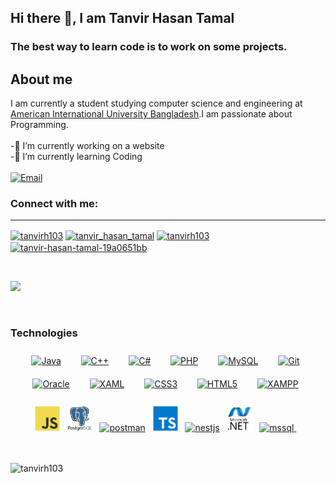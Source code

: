 <h2>Hi there 👋, I am Tanvir Hasan Tamal</h2>
<h3>The best way to learn code is to work on some projects.</h3>
<h2>About me</h2>
I am currently a student studying computer science and engineering at <a href="https://www.aiub.edu/">American International University Bangladesh</a>.I am passionate about Programming.<br><br>
-🔭 I’m currently working on a website<br>
-🌱 I’m currently learning Coding<br><br>
<a href="mailto:tanvirh103@gmail.com"><img alt="Email" src="https://img.shields.io/badge/Gmail-tanvirh103@gmail.com-red?style=flat&logo=gmail"></a>


<h3 align="left">Connect with me:</h3>
<hr align="left">
<p align="left">
<a href="https://fb.com/tanvirh103" target="blank"><img align="center" src="https://raw.githubusercontent.com/rahuldkjain/github-profile-readme-generator/master/src/images/icons/Social/facebook.svg" alt="tanvirh103" height="30" width="40" /></a>
<a href="https://instagram.com/tanvir_hasan_tamal" target="blank"><img align="center" src="https://raw.githubusercontent.com/rahuldkjain/github-profile-readme-generator/master/src/images/icons/Social/instagram.svg" alt="tanvir_hasan_tamal" height="30" width="40" /></a>
<a href="https://twitter.com/tanvirh103" target="blank"><img align="center" src="https://raw.githubusercontent.com/rahuldkjain/github-profile-readme-generator/master/src/images/icons/Social/twitter.svg" alt="tanvirh103" height="30" width="40" /></a>
<a href="https://linkedin.com/in/tanvir-hasan-tamal-19a0651bb" target="blank"><img align="center" src="https://raw.githubusercontent.com/rahuldkjain/github-profile-readme-generator/master/src/images/icons/Social/linked-in-alt.svg" alt="tanvir-hasan-tamal-19a0651bb" height="30" width="40" /></a>
</p>
<br>
<p align="left"><img src="https://github-readme-stats.vercel.app/api/top-langs/?username=tanvirh103&layout=compact&theme=dark"/></p>
<br>

### Technologies
<div align="center">  
<a href="https://www.java.com/" target="_blank"><img style="margin: 10px" src="https://profilinator.rishav.dev/skills-assets/java-original-wordmark.svg" alt="Java" height="50" /></a>&nbsp&nbsp 
<a href="https://www.cplusplus.com/" target="_blank"><img style="margin: 10px" src="https://profilinator.rishav.dev/skills-assets/cplusplus-original.svg" alt="C++" height="50" /></a>&nbsp&nbsp
<a href="https://docs.microsoft.com/en-us/dotnet/csharp/" target="_blank"><img style="margin: 10px" src="https://profilinator.rishav.dev/skills-assets/csharp-original.svg" alt="C#" height="50" /></a>&nbsp&nbsp  
<a href="https://www.php.net/" target="_blank"><img style="margin: 10px" src="https://profilinator.rishav.dev/skills-assets/php-original.svg" alt="PHP" height="50" /></a>&nbsp&nbsp  
<a href="https://www.mysql.com/" target="_blank"><img style="margin: 10px" src="https://profilinator.rishav.dev/skills-assets/mysql-original-wordmark.svg" alt="MySQL" height="50" /></a>&nbsp&nbsp   
<a href="https://github.com/" target="_blank"><img style="margin: 10px" src="https://profilinator.rishav.dev/skills-assets/git-scm-icon.svg" alt="Git" height="50" /></a>&nbsp&nbsp    
<a href="https://www.oracle.com/in/index.html" target="_blank"><img style="margin: 10px" src="https://profilinator.rishav.dev/skills-assets/oracle-original.svg" alt="Oracle" height="50" /></a>&nbsp&nbsp   
<a href="https://docs.microsoft.com/en-us/dotnet/desktop/wpf/xaml/" target="_blank"><img style="margin: 10px" src="https://profilinator.rishav.dev/skills-assets/xaml.png" alt="XAML" height="50" /></a>&nbsp&nbsp   
<a href="https://www.w3schools.com/css/" target="_blank"><img style="margin: 10px" src="https://profilinator.rishav.dev/skills-assets/css3-original-wordmark.svg" alt="CSS3" height="50" /></a>&nbsp&nbsp  
<a href="https://en.wikipedia.org/wiki/HTML5" target="_blank"><img style="margin: 10px" src="https://profilinator.rishav.dev/skills-assets/html5-original-wordmark.svg" alt="HTML5" height="50" /></a>&nbsp&nbsp  
<a href="https://www.apachefriends.org/" target="_blank"><img style="margin: 10px" src="https://profilinator.rishav.dev/skills-assets/xampp.png" alt="XAMPP" height="50" /></a>&nbsp&nbsp<br><br> 
<a href="https://developer.mozilla.org/en-US/docs/Web/JavaScript" target="_blank" rel="noreferrer"><img src="https://raw.githubusercontent.com/devicons/devicon/master/icons/javascript/javascript-original.svg" alt="javascript" width="40" height="40"/></a>&nbsp&nbsp
<a href="https://www.postgresql.org" target="_blank" rel="noreferrer"><img src="https://raw.githubusercontent.com/devicons/devicon/master/icons/postgresql/postgresql-original-wordmark.svg" alt="postgresql" width="40" height="40"/></a>&nbsp&nbsp 
<a href="https://postman.com" target="_blank" rel="noreferrer"> <img src="https://www.vectorlogo.zone/logos/getpostman/getpostman-icon.svg" alt="postman" width="40" height="40"/></a>&nbsp&nbsp 
<a href="https://www.typescriptlang.org/" target="_blank" rel="noreferrer"><img src="https://raw.githubusercontent.com/devicons/devicon/master/icons/typescript/typescript-original.svg" alt="typescript" width="40" height="40"/></a>&nbsp&nbsp 
<a href="https://nestjs.com/" target="_blank" rel="noreferrer"> <img src="https://nestjs.com/img/logo-small.svg" alt="nestjs" width="40" height="40"/></a>&nbsp&nbsp
<a href="https://dotnet.microsoft.com/" target="_blank" rel="noreferrer"><img src="https://raw.githubusercontent.com/devicons/devicon/master/icons/dot-net/dot-net-original-wordmark.svg" alt="dotnet" width="40" height="40"/></a>&nbsp&nbsp
<a href="https://www.microsoft.com/en-us/sql-server" target="_blank" rel="noreferrer"> <img src="https://www.svgrepo.com/show/303229/microsoft-sql-server-logo.svg" alt="mssql" width="40" height="40"/> </a>&nbsp&nbsp
</div>
</td><td valign="top" width="33%">
<br>
<br>
<p align="left"><img src="https://github-readme-stats.vercel.app/api?username=tanvirh103&show_icons=true&locale=en&theme=dark" alt="tanvirh103"/></p>
<br> 
 
